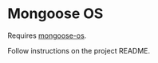 # Mongoose OS

Requires [mongoose-os](https://mongoose-os.com/).

Follow instructions on the project README.
